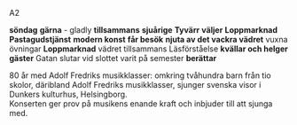 
A2

**söndag**
**gärna** - gladly
**tillsammans**
**sjuårige**
**Tyvärr**
**väljer**
**Loppmarknad**
**Pastagudstjänst**
**modern konst**
**får besök**
**njuta av det vackra vädret**
vuxna
övningar
**Loppmarknad**
vädret tillsammans
Läsförståelse
**kvällar och helger**
**gäster**
Gatan
slutar vid slottet
varit på semester
**berättar**

80 år med Adolf Fredriks musikklasser: omkring tvåhundra barn från tio skolor, däribland Adolf Fredriks musikklasser, sjunger svenska visor i Dunkers kulturhus, Helsingborg.  
Konserten ger prov på musikens enande kraft och inbjuder till att sjunga med.






























